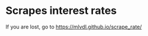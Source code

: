 # Scrapes interest rates

If you are lost, go to <a href="[url](https://mlvdl.github.io/scrape_rate/)"> https://mlvdl.github.io/scrape_rate/ </a>
